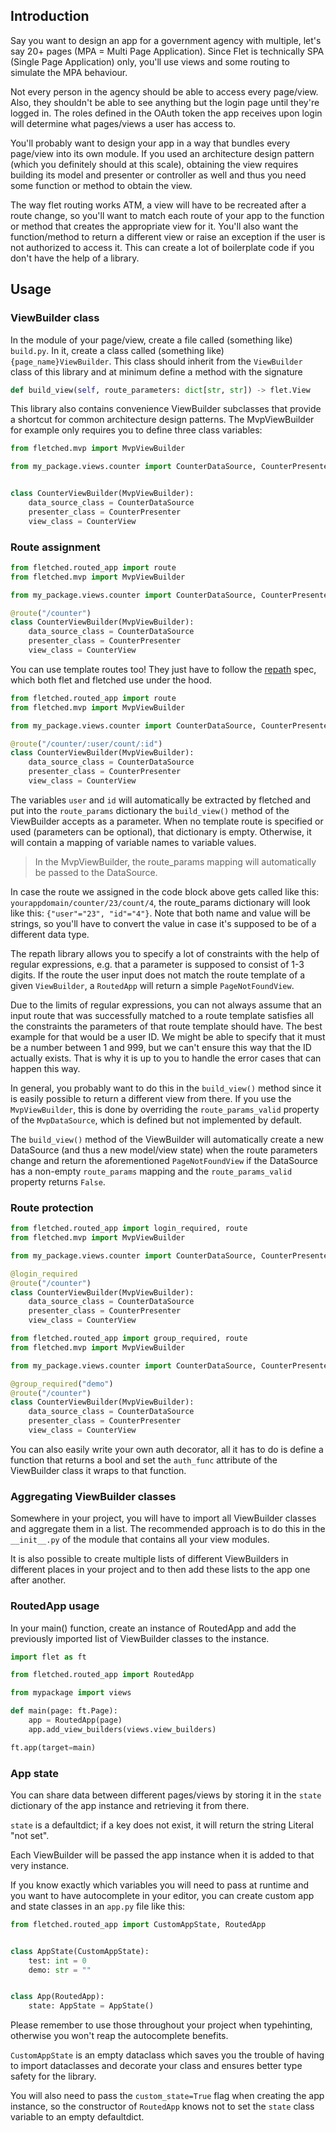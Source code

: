 ## Introduction

Say you want to design an app for a government agency with multiple,
let's say 20+ pages (MPA = Multi Page Application).
Since Flet is technically SPA (Single Page Application) only,
you'll use views and some routing to simulate the MPA behaviour.

Not every person in the agency should be able to access every page/view.
Also, they shouldn't be able to see anything
but the login page until they're logged in.
The roles defined in the OAuth token the app receives upon login
will determine what pages/views a user has access to.

You'll probably want to design your app in a way that bundles every page/view
into its own module.
If you used an architecture design pattern
(which you definitely should at this scale),
obtaining the view requires building its model
and presenter or controller as well
and thus you need some function or method to obtain the view.

The way flet routing works ATM,
a view will have to be recreated after a route change,
so you'll want to match each route of your app
to the function or method that creates the appropriate view for it.
You'll also want the function/method to return a different view
or raise an exception if the user is not authorized to access it.
This can create a lot of boilerplate code
if you don't have the help of a library.

## Usage

### ViewBuilder class

In the module of your page/view,
create a file called (something like) `build.py`.
In it, create a class called (something like) `{page_name}ViewBuilder`.
This class should inherit from the `ViewBuilder` class of this library
and at minimum define a method with the signature

```python
def build_view(self, route_parameters: dict[str, str]) -> flet.View
```

This library also contains convenience ViewBuilder subclasses
that provide a shortcut for common architecture design patterns.
The MvpViewBuilder for example only requires you to define three class variables:

```python
from fletched.mvp import MvpViewBuilder

from my_package.views.counter import CounterDataSource, CounterPresenter, CounterView


class CounterViewBuilder(MvpViewBuilder):
    data_source_class = CounterDataSource
    presenter_class = CounterPresenter
    view_class = CounterView
```

### Route assignment

```python
from fletched.routed_app import route
from fletched.mvp import MvpViewBuilder

from my_package.views.counter import CounterDataSource, CounterPresenter, CounterView

@route("/counter")
class CounterViewBuilder(MvpViewBuilder):
    data_source_class = CounterDataSource
    presenter_class = CounterPresenter
    view_class = CounterView
```

You can use template routes too!
They just have to follow the
[repath](https://github.com/nickcoutsos/python-repath) spec,
which both flet and fletched use under the hood.

```python
from fletched.routed_app import route
from fletched.mvp import MvpViewBuilder

from my_package.views.counter import CounterDataSource, CounterPresenter, CounterView

@route("/counter/:user/count/:id")
class CounterViewBuilder(MvpViewBuilder):
    data_source_class = CounterDataSource
    presenter_class = CounterPresenter
    view_class = CounterView
```

The variables `user` and `id` will automatically be extracted by fletched
and put into the `route_params` dictionary the `build_view()` method
of the ViewBuilder accepts as a parameter.
When no template route is specified or used (parameters can be optional),
that dictionary is empty.
Otherwise, it will contain a mapping of variable names to variable values.
> In the MvpViewBuilder,
> the route_params mapping will automatically be passed to the DataSource.

In case the route we assigned in the code block above gets called like this:
`yourappdomain/counter/23/count/4`,
the route_params dictionary will look like this:
`{"user"="23", "id"="4"}`.
Note that both name and value will be strings,
so you'll have to convert the value
in case it's supposed to be of a different data type.

The repath library allows you to specify a lot of constraints
with the help of regular expressions,
e.g. that a parameter is supposed to consist of 1-3 digits.
If the route the user input
does not match the route template of a given `ViewBuilder`,
a `RoutedApp` will return a simple `PageNotFoundView`.

Due to the limits of regular expressions,
you can not always assume that an input route
that was successfully matched to a route template
satisfies all the constraints the parameters of that route template should have.
The best example for that would be a user ID.
We might be able to specify that it must be a number between 1 and 999,
but we can't ensure this way that the ID actually exists.
That is why it is up to you to handle the error cases that can happen this way.

In general, you probably want to do this in the `build_view()` method
since it is easily possible to return a different view from there.
If you use the `MvpViewBuilder`,
this is done by overriding the `route_params_valid` property
of the `MvpDataSource`, which is defined but not implemented by default.

The `build_view()` method of the ViewBuilder
will automatically create a new DataSource
(and thus a new model/view state)
when the route parameters change
and return the aforementioned `PageNotFoundView`
if the DataSource has a non-empty `route_params` mapping
and the `route_params_valid` property returns `False`.

### Route protection

```python
from fletched.routed_app import login_required, route
from fletched.mvp import MvpViewBuilder

from my_package.views.counter import CounterDataSource, CounterPresenter, CounterView

@login_required
@route("/counter")
class CounterViewBuilder(MvpViewBuilder):
    data_source_class = CounterDataSource
    presenter_class = CounterPresenter
    view_class = CounterView
```

```python
from fletched.routed_app import group_required, route
from fletched.mvp import MvpViewBuilder

from my_package.views.counter import CounterDataSource, CounterPresenter, CounterView

@group_required("demo")
@route("/counter")
class CounterViewBuilder(MvpViewBuilder):
    data_source_class = CounterDataSource
    presenter_class = CounterPresenter
    view_class = CounterView
```

You can also easily write your own auth decorator,
all it has to do is define a function that returns a bool
and set the `auth_func` attribute
of the ViewBuilder class it wraps to that function.

### Aggregating ViewBuilder classes

Somewhere in your project, you will have to import all ViewBuilder classes
and aggregate them in a list.
The recommended approach is to do this in the `__init__.py`
of the module that contains all your view modules.

It is also possible to create multiple lists
of different ViewBuilders in different places in your project
and to then add these lists to the app one after another.

### RoutedApp usage

In your main() function,
create an instance of RoutedApp
and add the previously imported list of ViewBuilder classes to the instance.

```python
import flet as ft

from fletched.routed_app import RoutedApp

from mypackage import views

def main(page: ft.Page):
    app = RoutedApp(page)
    app.add_view_builders(views.view_builders)

ft.app(target=main)
```

### App state

You can share data between different pages/views
by storing it in the `state` dictionary of the app instance
and retrieving it from there.

`state` is a defaultdict;
if a key does not exist,
it will return the string Literal "not set".

Each ViewBuilder will be passed the app instance
when it is added to that very instance.

If you know exactly which variables you will need to pass at runtime
and you want to have autocomplete in your editor,
you can create custom app and state classes in an `app.py` file like this:

```python
from fletched.routed_app import CustomAppState, RoutedApp


class AppState(CustomAppState):
    test: int = 0
    demo: str = ""


class App(RoutedApp):
    state: AppState = AppState()
```

Please remember to use those throughout your project when typehinting,
otherwise you won't reap the autocomplete benefits.

`CustomAppState` is an empty dataclass which saves you the trouble
of having to import dataclasses and decorate your class
and ensures better type safety for the library.

You will also need to pass the `custom_state=True` flag
when creating the app instance,
so the constructor  of `RoutedApp` knows not to set the `state` class variable
to an empty defaultdict.
